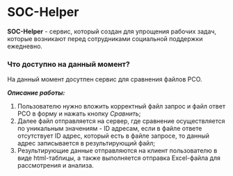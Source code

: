 # SOC-Helper

**SOC-Helper** - сервис, который создан для упрощения рабочих задач, которые возникают перед сотрудниками социальной поддержки ежедневно.

### Что доступно на данный момент?

На данный момент досутпен сервис для сравнения файлов РСО. 

***Описание работы:***

1. Пользователю нужно вложить корректный файл запрос и файл ответ РСО в форму и нажать кнопку *Сравнить*;
2. Далее файл отправляется на сервер, где сравнение осуществляется по уникальным значениям - ID адресам, если в файле ответе отсутствует ID адрес, который есть в файле запросе, 
то данный адрес записывается в результирующий файл;
3. Результирующие данные отправляются на клиент пользователю в виде html-таблицы, а также выполняется отправка Excel-файла для рассмотрения и анализа.
